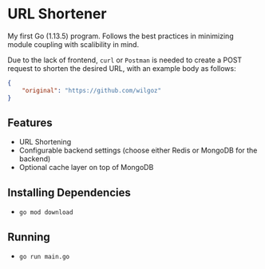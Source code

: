 # URL Shortener
My first Go (1.13.5) program. Follows the best practices in minimizing module coupling with scalibility in mind.

Due to the lack of frontend, `curl` or `Postman` is needed to create a POST request to shorten the desired URL, with an example body as follows:
```json
{
	"original": "https://github.com/wilgoz"
}
```

## Features
*   URL Shortening
*   Configurable backend settings (choose either Redis or MongoDB for the backend)
*   Optional cache layer on top of MongoDB

## Installing Dependencies
*   `go mod download`

## Running
*   `go run main.go`
